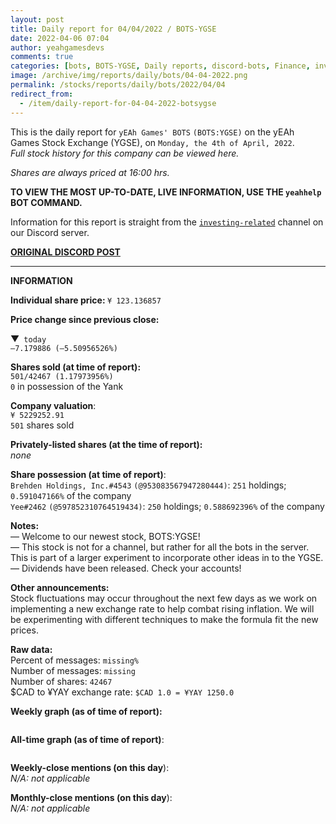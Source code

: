 ```yaml
---
layout: post
title: Daily report for 04/04/2022 / BOTS-YGSE
date: 2022-04-06 07:04
author: yeahgamesdevs
comments: true
categories: [bots, BOTS-YGSE, Daily reports, discord-bots, Finance, investing, news, reports, Stocks]
image: /archive/img/reports/daily/bots/04-04-2022.png
permalink: /stocks/reports/daily/bots/2022/04/04
redirect_from:
  - /item/daily-report-for-04-04-2022-botsygse
---
```

<!-- wp:paragraph -->
<p>This is the daily report for <code>yEAh Games' BOTS</code> <code>(BOTS:YGSE)</code> on the yEAh Games Stock Exchange (YGSE), on <code>Monday, the 4th of April, 2022</code>.<br><em>Full stock history for this company can be viewed here.</em></p>
<!-- /wp:paragraph -->

<!-- wp:paragraph -->
<p><em>Shares are always priced at 16:00 hrs. </em></p>
<!-- /wp:paragraph -->

<!-- wp:paragraph -->
<p><strong>TO VIEW THE MOST UP-TO-DATE, LIVE INFORMATION, USE THE <code>yeahhelp</code> BOT COMMAND.</strong></p>
<!-- /wp:paragraph -->

<!-- wp:paragraph -->
<p>Information for this report is straight from the <code><a href="https://discord.com/channels/887052880782176266/956148633475092520">investing-related</a></code> channel on our Discord server.</p>
<!-- /wp:paragraph -->

<!-- wp:buttons -->
<div class="wp-block-buttons"><!-- wp:button {"textColor":"vivid-cyan-blue","style":{"border":{"radius":"18px"}}} -->
<div class="wp-block-button"><a class="wp-block-button__link has-vivid-cyan-blue-color has-text-color" href="https://discord.com/channels/887052880782176266/956148633475092520/960721094371860480" style="border-radius:18px;"><strong>ORIGINAL DISCORD POST</strong></a></div>
<!-- /wp:button --></div>
<!-- /wp:buttons -->

<!-- wp:separator {"className":"is-style-wide"} -->
<hr class="wp-block-separator has-alpha-channel-opacity is-style-wide" />
<!-- /wp:separator -->

<!-- wp:paragraph {"fontSize":"medium"} -->
<p class="has-medium-font-size"><strong>INFORMATION</strong></p>
<!-- /wp:paragraph -->

<!-- wp:paragraph -->
<p><strong>Individual share price: </strong><code>¥ 123.136857</code></p>
<!-- /wp:paragraph -->

<!-- wp:paragraph -->
<p><strong><strong>Price change since previous close:</strong></strong></p>
<!-- /wp:paragraph -->

<!-- wp:paragraph {"textColor":"vivid-red"} -->
<p class="has-vivid-red-color has-text-color">▼<code> today</code><br><code>—7.179886 (—5.50956526%)</code></p>
<!-- /wp:paragraph -->

<!-- wp:paragraph -->
<p><strong>Shares sold (at time of report): </strong><br><code>501/42467 (1.17973956%)</code><br><code>0</code> in possession of the Yank</p>
<!-- /wp:paragraph -->

<!-- wp:paragraph -->
<p><strong>Company valuation</strong>:<br><code>¥ 5229252.91</code><br><code>501</code> shares sold</p>
<!-- /wp:paragraph -->

<!-- wp:paragraph -->
<p><strong>Privately-listed shares (at the time of report):</strong><br><em>none</em></p>
<!-- /wp:paragraph -->

<!-- wp:paragraph -->
<p><strong>Share possession (at time of report)</strong>:<br><code>Brehden Holdings, Inc.#4543</code> <code>(@953083567947280444)</code>: <code>251</code> holdings; <code>0.591047166%</code> of the company<br><code>Yee#2462</code> <code>(@597852310764519434)</code>: <code>250</code> holdings; <code>0.588692396%</code> of the company</p>
<!-- /wp:paragraph -->

<!-- wp:paragraph -->
<p><strong>Notes:</strong><br>— Welcome to our newest stock, BOTS:YGSE! <br>— This stock is not for a channel, but rather for all the bots in the server. This is part of a larger experiment to incorporate other ideas in to the YGSE. <br>— Dividends have been released. Check your accounts!</p>
<!-- /wp:paragraph -->

<!-- wp:paragraph -->
<p><strong>Other announcements:</strong><br>Stock fluctuations may occur throughout the next few days as we work on implementing a new exchange rate to help combat rising inflation. We will be experimenting with different techniques to make the formula fit the new prices.</p>
<!-- /wp:paragraph -->

<!-- wp:paragraph -->
<p><strong>Raw data:</strong><br>Percent of messages: <code>missing%</code><br>Number of messages: <code>missing</code><br>Number of shares: <code>42467</code><br>$CAD to ¥YAY exchange rate: <code>$CAD 1.0 = ¥YAY 1250.0</code> </p>
<!-- /wp:paragraph -->

<!-- wp:paragraph -->
<p><strong>Weekly graph (as of time of report):</strong></p>
<!-- /wp:paragraph -->

<!-- wp:image {"id":271,"sizeSlug":"large","linkDestination":"none"} -->
<figure class="wp-block-image size-large"><img src="https://yeaharchives.files.wordpress.com/2022/04/image-51.png?w=600" alt="" class="wp-image-271" /></figure>
<!-- /wp:image -->

<!-- wp:paragraph -->
<p><strong>All-time graph (as of time of report)</strong>:</p>
<!-- /wp:paragraph -->

<!-- wp:image {"id":272,"sizeSlug":"large","linkDestination":"none"} -->
<figure class="wp-block-image size-large"><img src="https://yeaharchives.files.wordpress.com/2022/04/image-52.png?w=600" alt="" class="wp-image-272" /></figure>
<!-- /wp:image -->

<!-- wp:paragraph -->
<p><strong>Weekly-close mentions (on this day</strong>):<br><em>N/A:</em> <em>not applicable</em></p>
<!-- /wp:paragraph -->

<!-- wp:paragraph -->
<p><strong>Monthly-close mentions (on this day</strong>):<br><em>N/A:</em> <em>not applicable</em></p>
<!-- /wp:paragraph -->
